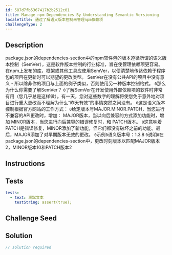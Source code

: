```yaml
---
id: 587d7fb5367417b2b2512c01
title: Manage npm Dependencies By Understanding Semantic Versioning
localeTitle: 通过了解语义版本控制来管理npm依赖项
challengeType: 2
---
```


## Description
<section id='description'> 
package.json的dependencies-section中的npm软件包的版本遵循所谓的语义版本控制（SemVer），这是软件版本控制的行业标准，旨在使管理依赖项更容易。在npm上发布的库，框架或其他工具应使用SemVer，以便清楚地传达依赖于程序包的项目在更新时可以期望的更改类型。 
SemVer在没有公共API的项目中没有意义 - 所以除非你的项目与上面的例子类似，否则使用另一种版本控制格式。 <code>0</code>那么为什么你需要了解SemVer？ <code>0</code>了解SemVer在开发使用外部依赖项的软件时非常有用（您几乎总是这样做）。有一天，您对这些数字的理解将使您免于意外地对项目进行重大更改而不理解为什么“昨天有效”的事情突然之间没有。 <code>0</code>这是语义版本控制根据官方网站的工作方式： <code>0</code>给定版本号MAJOR.MINOR.PATCH，当您进行不兼容的API更改时，增加： 
MAJOR版本，当以向后兼容的方式添加功能时，增加
MINOR版本，当您进行向后兼容的错误修复时，和
PATCH版本。 <code>0</code>这意味着PATCH是错误修复，MINOR添加了新功能，但它们都没有破坏之前的功能。最后，MAJOR添加了对早期版本无效的更改。 <code>0</code>示例<code>0</code>语义版本号：1.3.8 <code>0</code>说明<code>0</code>在package.json的dependencies-section中，更改时刻版本以匹配MAJOR版本2，MINOR版本10和PATCH版本2 
</section>

## Instructions
<section id='instructions'> 

</section>

## Tests
<section id='tests'>

```yml
tests:
  - text: 測試文本
    testString: assert(true);

```

</section>

## Challenge Seed
<section id='challengeSeed'>

</section>

## Solution
<section id='solution'>

```js
// solution required
```
</section>
